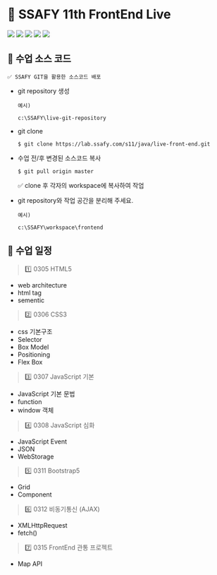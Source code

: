 # 🌈 SSAFY 11th FrontEnd Live

<img src="https://img.shields.io/badge/HTML5-E34F26?style=flat&logo=HTML5&logoColor=white"/>
<img src="https://img.shields.io/badge/CSS3-1572B6?style=flat&logo=CSS3&logoColor=white"/>
<img src="https://img.shields.io/badge/javascript-F7DF1E?style=flat&logo=javascript&logoColor=white"/>
<img src="https://img.shields.io/badge/Bootstrap-7952B3?style=flat&logo=Bootstrap&logoColor=white"/>
<img src="https://img.shields.io/badge/JSON-000000?style=flat&logo=JSON&logoColor=white"/>

## 📁 수업 소스 코드
    ✅ SSAFY GIT을 활용한 소스코드 배포
+ git repository 생성
    ```
    예시)

    c:\SSAFY\live-git-repository
    ```

+ git clone

    ```
    $ git clone https://lab.ssafy.com/s11/java/live-front-end.git
    ```

+ 수업 전/후 변경된 소스코드 복사
    ```
    $ git pull origin master
    ```

    ✅ clone 후 각자의 workspace에 복사하여 작업
+ git repository와 작업 공간을 분리해 주세요.
    ```
    예시)

    c:\SSAFY\workspace\frontend
    ```

## 📅 수업 일정

> 1️⃣ 0305 HTML5
+ web architecture
+ html tag
+ sementic

> 2️⃣ 0306 CSS3
+ css 기본구조
+ Selector
+ Box Model
+ Positioning
+ Flex Box

> 3️⃣ 0307 JavaScript 기본
+ JavaScript 기본 문법
+ function
+ window 객체

> 4️⃣ 0308 JavaScript 심화
+ JavaScript Event
+ JSON
+ WebStorage

> 5️⃣ 0311 Bootstrap5
+ Grid
+ Component

> 6️⃣ 0312 비동기통신 (AJAX)
+ XMLHttpRequest
+ fetch()

> 7️⃣ 0315 FrontEnd 관통 프로젝트
+ Map API